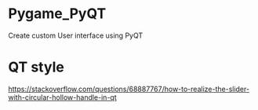 # Pygame_PyQT
Create custom User interface using PyQT
# QT style
https://stackoverflow.com/questions/68887767/how-to-realize-the-slider-with-circular-hollow-handle-in-qt